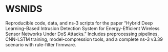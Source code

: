 # WSNIDS
Reproducible code, data, and ns-3 scripts for the paper “Hybrid Deep Learning–Based Intrusion Detection System for Energy-Efficient Wireless Sensor Networks Under DoS Attacks.” Includes preprocessing pipelines, CNN-LSTM training, model-compression tools, and a complete ns-3 v3.39 scenario with rule-filter firmware.
